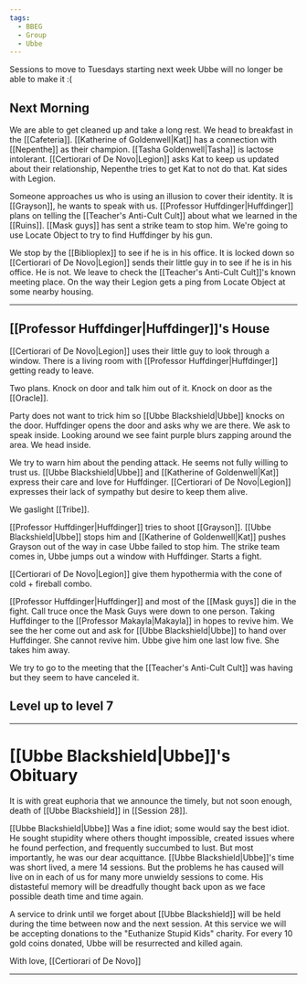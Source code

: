 ```yaml
---
tags:
  - BBEG
  - Group
  - Ubbe
---
```

Sessions to move to Tuesdays starting next week
Ubbe will no longer be able to make it :(

## Next Morning
We are able to get cleaned up and take a long rest. We head to breakfast in the [[Cafeteria]].
[[Katherine of Goldenwell|Kat]] has a connection with [[Nepenthe]] as their champion. [[Tasha Goldenwell|Tasha]] is lactose intolerant. 
[[Certiorari of De Novo|Legion]] asks Kat to keep us updated about their relationship, Nepenthe tries to get Kat to not do that. Kat sides with Legion. 

Someone approaches us who is using an illusion to cover their identity. It is [[Grayson]], he wants to speak with us. [[Professor Huffdinger|Huffdinger]] plans on telling the [[Teacher's Anti-Cult Cult]] about what we learned in the [[Ruins]]. [[Mask guys]] has sent a strike team to stop him. We're going to use Locate Object to try to find Huffdinger by his gun.

We stop by the [[Biblioplex]] to see if he is in his office. It is locked down so [[Certiorari of De Novo|Legion]] sends their little guy in to see if he is in his office. He is not. We leave to check the [[Teacher's Anti-Cult Cult]]'s known meeting place. On the way their Legion gets a ping from Locate Object at some nearby housing. 

---
## [[Professor Huffdinger|Huffdinger]]'s House
[[Certiorari of De Novo|Legion]] uses their little guy to look through a window. There is a living room with [[Professor Huffdinger|Huffdinger]] getting ready to leave.

Two plans.
Knock on door and talk him out of it.
Knock on door as the [[Oracle]].

Party does not want to trick him so [[Ubbe Blackshield|Ubbe]] knocks on the door. Huffdinger opens the door and asks why we are there. We ask to speak inside. 
Looking around we see faint purple blurs zapping around the area.
We head inside.

We try to warn him about the pending attack. He seems not fully willing to trust us. [[Ubbe Blackshield|Ubbe]] and [[Katherine of Goldenwell|Kat]] express their care and love for Huffdinger. [[Certiorari of De Novo|Legion]] expresses their lack of sympathy but desire to keep them alive.  

We gaslight [[Tribe]].

[[Professor Huffdinger|Huffdinger]] tries to shoot [[Grayson]]. [[Ubbe Blackshield|Ubbe]] stops him and [[Katherine of Goldenwell|Kat]] pushes Grayson out of the way in case Ubbe failed to stop him. The strike team comes in, Ubbe jumps out a window with Huffdinger. Starts a fight.

[[Certiorari of De Novo|Legion]] give them hypothermia with the cone of cold + fireball combo.

[[Professor Huffdinger|Huffdinger]] and most of the [[Mask guys]] die in the fight. Call truce once the Mask Guys were down to one person. Taking Huffdinger to the [[Professor Makayla|Makayla]] in hopes to revive him. 
We see the her come out and ask for [[Ubbe Blackshield|Ubbe]] to hand over Huffdinger. She cannot revive him. Ubbe give him one last low five. She takes him away.

We try to go to the meeting that the [[Teacher's Anti-Cult Cult]] was having but they seem to have canceled it.

## Level up to level 7
---
# [[Ubbe Blackshield|Ubbe]]'s Obituary
It is with great euphoria that we announce the timely, but not soon enough, death of [[Ubbe Blackshield]] in [[Session 28]].

[[Ubbe Blackshield|Ubbe]] Was a fine idiot; some would say the best idiot. He sought stupidity where others thought impossible, created issues where he found perfection, and frequently succumbed to lust. But most importantly, he was our dear acquittance. 
[[Ubbe Blackshield|Ubbe]]'s time was short lived, a mere 14 sessions. But the problems he has caused will live on in each of us for many more unwieldy sessions to come. His distasteful memory will be dreadfully thought back upon as we face possible death time and time again.

A service to drink until we forget about [[Ubbe Blackshield]] will be held during the time between now and the next session. At this service we will be accepting donations to the "Euthanize Stupid Kids" charity. 
For every 10 gold coins donated, Ubbe will be resurrected and killed again.

With love,
[[Certiorari of De Novo]]

---